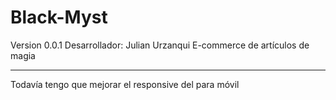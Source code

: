 # Black-Myst
Version 0.0.1
Desarrollador: Julian Urzanqui
E-commerce de artículos de magia

-----------

Todavía tengo que mejorar el responsive del para móvil
